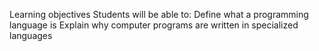 Learning objectives
Students will be able to:
Define what a programming language is
Explain why computer programs are written in specialized languages
